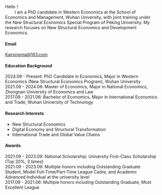 


Hello！ <br/>
<span> &nbsp; </span> <span> &nbsp; </span> <span> &nbsp; </span> <span> &nbsp; </span>I am a PhD candidate in Western Economics at the School of Economics and Management, Wuhan University, with joint training under the New Structural Economics Special Program of Peking University. My research focuses on New Structural Economics and Development Economics.

#### Email

Kairongma@163.com 

#### Education Background
2024.09 - Present: PhD Candidate in Economics, Major in Western Economics (New Structural Economics Program), Wuhan University \
2021.09 - 2024.06: Master of Economics, Major in National Economics, Zhongnan University of Economics and Law \
2017.09 - 2021.06: Bachelor of Economics, Major in International Economics and Trade, Wuhan University of Technology

#### Research Interests
- New Structural Economics
- Digital Economy and Structural Transformation
- International Trade and Global Value Chains

#### Awards

2021.09 - 2023.09: National Scholarship; University First-Class Scholarship (Top 20%, 3 times) \
2021.09 - 2023.09: Multiple honors including Outstanding Graduate Student, Model Full-Time/Part-Time League Cadre, and Academic Advanced Individual at the university level \
2017.09 - 2021.06: Multiple honors including Outstanding Graduate, Most Excellent League 



